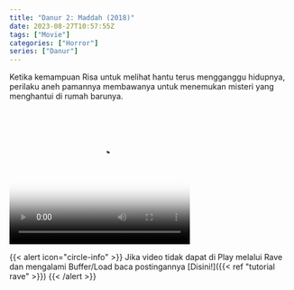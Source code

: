 ```yaml
---
title: "Danur 2: Maddah (2018)"
date: 2023-08-27T10:57:55Z
tags: ["Movie"]
categories: ["Horror"]
series: ["Danur"]
---
```


Ketika kemampuan Risa untuk melihat hantu terus mengganggu hidupnya, perilaku aneh pamannya membawanya untuk menemukan misteri yang menghantui di rumah barunya.

<video width="320" height="240" poster="https://www.themoviedb.org/t/p/original/5h2RMuVsfgY7FXRuAOohEtrL8Ex.jpg" controls>
   <source src="https://kp3d-my.sharepoint.com/personal/ryoo_kp3d_onmicrosoft_com/_layouts/15/download.aspx?share=Ef5JowY2k95Pn_BlY83-LUEBGDCawhPeeP2EAgLWcKZatA" type="video/mp4">
</video>

{{< alert icon="circle-info" >}}
Jika video tidak dapat di Play melalui Rave dan mengalami Buffer/Load baca postingannya [Disini!]({{< ref "tutorial rave" >}})
{{< /alert >}}

